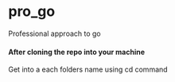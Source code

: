 # pro_go

Professional approach to go

#### After cloning the repo into your machine

Get into a each folders name using cd command
